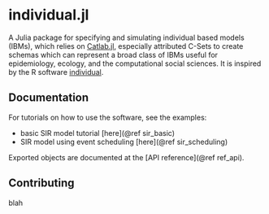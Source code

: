 # individual.jl

A Julia package for specifying and simulating individual based models (IBMs), which relies on
[Catlab.jl](https://algebraicjulia.github.io/Catlab.jl/stable/), especially attributed C-Sets to
create schemas which can represent a broad class of IBMs useful for epidemiology, ecology, and the computational
social sciences. It is inspired by the R software [individual](https://mrc-ide.github.io/individual/).

## Documentation

For tutorials on how to use the software, see the examples:

- basic SIR model tutorial [here](@ref sir_basic)
- SIR model using event scheduling [here](@ref sir_scheduling)

Exported objects are documented at the [API reference](@ref ref_api).

## Contributing

blah